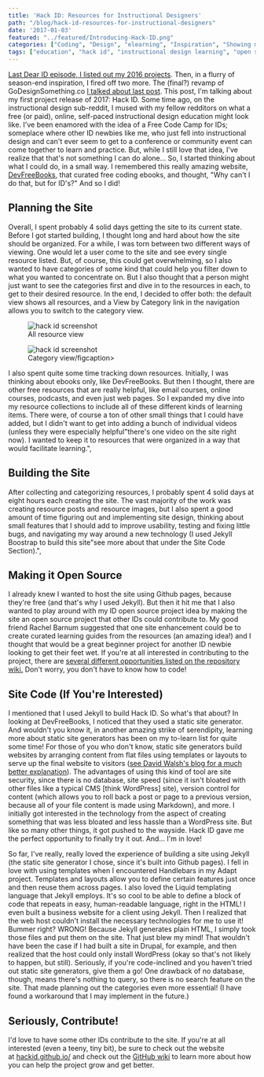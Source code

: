 ```yaml
---
title: 'Hack ID: Resources for Instructional Designers'
path: "/blog/hack-id-resources-for-instructional-designers"
date: '2017-01-03'
featured: "../featured/Introducing-Hack-ID.png"
categories: ["Coding", "Design", "elearning", "Inspiration", "Showing my Work"]
tags: ["education", "hack id", "instructional design learning", "open source", "portfolio work", "project"]
---
```


[Last Dear ID episode, I listed out my 2016 projects](/blog/dearid-season-2-wrap-up/). Then, in a flurry of season-end inspiration, I fired off two more. The (final?) revamp of GoDesignSomething.co [I talked about last post](/blog/go-design-something-the-final-incarnation/). This post, I'm talking about my first project release of 2017: Hack ID. Some time ago, on the instructional design sub-reddit, I mused with my fellow redditors on what a free (or paid), online, self-paced instructional design education might look like. I've been enamored with the idea of a Free Code Camp for IDs; someplace where other ID newbies like me, who just fell into instructional design and can't ever seem to get to a conference or community event can come together to learn and practice. But, while I still love that idea, I've realize that that's not something I can do alone... So, I started thinking about what I could do, in a small way. I remembered this really amazing website, [DevFreeBooks](https://devfreebooks.github.io/), that curated free coding ebooks, and thought, "Why can't I do that, but for ID's?" And so I did!

## Planning the Site

Overall, I spent probably 4 solid days getting the site to its current state. Before I got started building, I thought long and hard about how the site should be organized. For a while, I was torn between two different ways of viewing. One would let a user come to the site and see every single resource listed. But, of course, this could get overwhelming, so I also wanted to have categories of some kind that could help you filter down to what you wanted to concentrate on. But I also thought that a person might just want to see the categories first and dive in to the resources in each, to get to their desired resource. In the end, I decided to offer both: the default view shows all resources, and a View by Category link in the navigation allows you to switch to the category view.

<figure>
  <img
    sizes="(max-width: 810px) 100vw, 810px"
    srcset="http://res.cloudinary.com/dhdaswa6t/image/upload/f_auto,q_60,w_203/v1530396697/blog/Screen-Shot-2017-01-03-at-10.49.52-AM.png 203w,
            http://res.cloudinary.com/dhdaswa6t/image/upload/f_auto,q_60,w_405/v1530396697/blog/Screen-Shot-2017-01-03-at-10.49.52-AM.png 405w,
            http://res.cloudinary.com/dhdaswa6t/image/upload/f_auto,q_60,w_810/v1530396697/blog/Screen-Shot-2017-01-03-at-10.49.52-AM.png 810w,
            http://res.cloudinary.com/dhdaswa6t/image/upload/f_auto,q_60,w_1215/v1530396697/blog/Screen-Shot-2017-01-03-at-10.49.52-AM.png 1215w"
    src="http://res.cloudinary.com/dhdaswa6t/image/upload/f_auto,q_60,w_810/v1530396697/blog/Screen-Shot-2017-01-03-at-10.49.52-AM.png"
    alt="hack id screenshot" />
  <figcaption>All resource view</figcaption>
</figure>

<figure>
  <img
    sizes="(max-width: 810px) 100vw, 810px"
    srcset="http://res.cloudinary.com/dhdaswa6t/image/upload/f_auto,q_60,w_203/v1530396697/blog/Screen-Shot-2017-01-03-at-10.50.05-AM.png 203w,
            http://res.cloudinary.com/dhdaswa6t/image/upload/f_auto,q_60,w_405/v1530396697/blog/Screen-Shot-2017-01-03-at-10.50.05-AM.png 405w,
            http://res.cloudinary.com/dhdaswa6t/image/upload/f_auto,q_60,w_810/v1530396697/blog/Screen-Shot-2017-01-03-at-10.50.05-AM.png 810w,
            http://res.cloudinary.com/dhdaswa6t/image/upload/f_auto,q_60,w_1215/v1530396697/blog/Screen-Shot-2017-01-03-at-10.50.05-AM.png 1215w"
    src="http://res.cloudinary.com/dhdaswa6t/image/upload/f_auto,q_60,w_810/v1530396697/blog/Screen-Shot-2017-01-03-at-10.50.05-AM.png"
    alt="hack id screenshot" />
  <figcaption>Category view/figcaption>
</figure>

I also spent quite some time tracking down resources. Initially, I was thinking about ebooks only, like DevFreeBooks. But then I thought, there are other free resources that are really helpful, like email courses, online courses, podcasts, and even just web pages. So I expanded my dive into my resource collections to include all of these different kinds of learning items. There were, of course a ton of other small things that I could have added, but I didn't want to get into adding a bunch of individual videos (unless they were especially helpful"there's one video on the site right now). I wanted to keep it to resources that were organized in a way that would facilitate learning.",

## Building the Site

After collecting and categorizing resources, I probably spent 4 solid days at eight hours each creating the site. The vast majority of the work was creating resource posts and resource images, but I also spent a good amount of time figuring out and implementing site design, thinking about small features that I should add to improve usability, testing and fixing little bugs, and navigating my way around a new technology (I used Jekyll Boostrap to build this site"see more about that under the Site Code Section).",

## Making it Open Source

I already knew I wanted to host the site using Github pages, because they're free (and that's why I used Jekyll). But then it hit me that I also wanted to play around with my ID open source project idea by making the site an open source project that other IDs could contribute to. My good friend Rachel Barnum suggested that one site enhancement could be to create curated learning guides from the resources (an amazing idea!) and I thought that would be a great beginner project for another ID newbie looking to get their feet wet. If you're at all interested in contributing to the project, there are [several different opportunities listed on the repository wiki.](https://github.com/hackid/hackid.github.io/wiki) Don't worry, you don't have to know how to code!

## Site Code (If You're Interested)

I mentioned that I used Jekyll to build Hack ID. So what's that about? In looking at DevFreeBooks, I noticed that they used a static site generator. And wouldn't you know it, in another amazing strike of serendipity, learning more about static site generators has been on my to-learn list for quite some time! For those of you who don't know, static site generators build websites by arranging content from flat files using templates or layouts to serve up the final website to visitors ([see David Walsh's blog for a much better explanation](https://davidwalsh.name/introduction-static-site-generators)). The advantages of using this kind of tool are site security, since there is no database, site speed (since it isn't bloated with other files like a typical CMS [think WordPress] site), version control for content (which allows you to roll back a post or page to a previous version, because all of your file content is made using Markdown), and more. I initially got interested in the technology from the aspect of creating something that was less bloated and less hassle than a WordPress site. But like so many other things, it got pushed to the wayside. Hack ID gave me the perfect opportunity to finally try it out. And... I'm in love!

So far, I've really, really loved the experience of building a site using Jekyll (the static site generator I chose, since it's built into Github pages). I fell in love with using templates when I encountered Handlebars in my Adapt project. Templates and layouts allow you to define certain features just once and then reuse them across pages. I also loved the Liquid templating language that Jekyll employs. It's so cool to be able to define a block of code that repeats in easy, human-readable language, right in the HTML! I even built a business website for a client using Jekyll. Then I realized that the web host couldn't install the necessary technologies for me to use it! Bummer right? WRONG! Because Jekyll generates plain HTML, I simply took those files and put them on the site. That just blew my mind! That wouldn't have been the case if I had built a site in Drupal, for example, and then realized that the host could only install WordPress (okay so that's not likely to happen, but still). Seriously, if you're code-inclined and you haven't tried out static site generators, give them a go! One drawback of no database, though, means there's nothing to query, so there is no search feature on the site. That made planning out the categories even more essential! (I have found a workaround that I may implement in the future.)

## Seriously, Contribute!

I'd love to have some other IDs contribute to the site. If you're at all interested (even a teeny, tiny bit), be sure to check out the website at [hackid.github.io/](https://hackid.github.io/) and check out the [GitHub wiki](https://github.com/hackid/hackid.github.io/wiki) to learn more about how you can help the project grow and get better.
